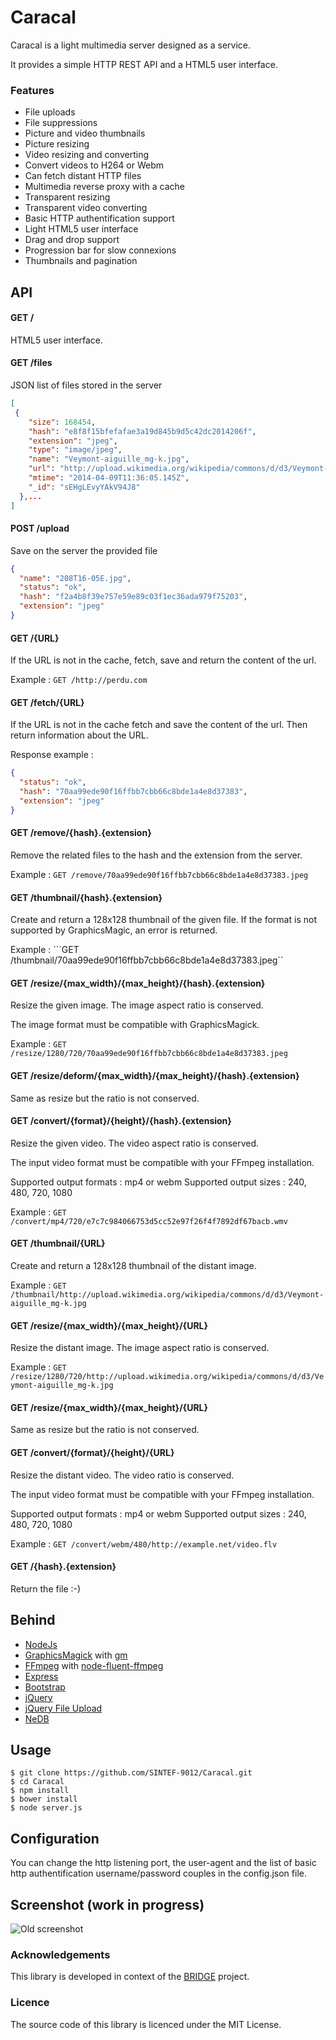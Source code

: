 Caracal
=======

Caracal is a light multimedia server designed as a service.

It provides a simple HTTP REST API and a HTML5 user interface.

### Features

 * File uploads
 * File suppressions
 * Picture and video thumbnails
 * Picture resizing
 * Video resizing and converting
  * Convert videos to H264 or Webm 
 * Can fetch distant HTTP files
  * Multimedia reverse proxy with a cache
  * Transparent resizing
  * Transparent video converting
  * Basic HTTP authentification support
 * Light HTML5 user interface
  * Drag and drop support
  * Progression bar for slow connexions
  * Thumbnails and pagination

## API

#### GET /

HTML5 user interface.

#### GET /files

JSON list of files stored in the server
```json
[
 {
    "size": 168454,
    "hash": "e8f8f15bfefafae3a19d845b9d5c42dc2014206f",
    "extension": "jpeg",
    "type": "image/jpeg",
    "name": "Veymont-aiguille_mg-k.jpg",
    "url": "http://upload.wikimedia.org/wikipedia/commons/d/d3/Veymont-aiguille_mg-k.jpg",
    "mtime": "2014-04-09T11:36:05.145Z",
    "_id": "sEHgLEvyYAkV94J8"
  },...
]
```

#### POST /upload

Save on the server the provided file
```json
{
  "name": "208T16-05E.jpg",
  "status": "ok",
  "hash": "f2a4b8f39e757e59e89c03f1ec36ada979f75203",
  "extension": "jpeg"
}
```

#### GET /{URL}

If the URL is not in the cache, fetch, save and return the content of the url.

Example : ```GET /http://perdu.com```

#### GET /fetch/{URL}

If the URL is not in the cache fetch and save the content of the url. Then return information about the URL.

Response example :
```json
{
  "status": "ok",
  "hash": "70aa99ede90f16ffbb7cbb66c8bde1a4e8d37383",
  "extension": "jpeg"
}
```

#### GET /remove/{hash}.{extension}

Remove the related files to the hash and the extension from the server.

Example : ```GET /remove/70aa99ede90f16ffbb7cbb66c8bde1a4e8d37383.jpeg```

#### GET /thumbnail/{hash}.{extension}

Create and return a 128x128 thumbnail of the given file. If the format is not supported by GraphicsMagic, an error is returned.

Example : ```GET /thumbnail/70aa99ede90f16ffbb7cbb66c8bde1a4e8d37383.jpeg``

#### GET /resize/{max_width}/{max_height}/{hash}.{extension}

Resize the given image. The image aspect ratio is conserved.

The image format must be compatible with GraphicsMagick.

Example : ```GET /resize/1280/720/70aa99ede90f16ffbb7cbb66c8bde1a4e8d37383.jpeg```

#### GET /resize/deform/{max_width}/{max_height}/{hash}.{extension}

Same as resize but the ratio is not conserved.

#### GET /convert/{format}/{height}/{hash}.{extension}

Resize the given video. The video aspect ratio is conserved.

The input video format must be compatible with your FFmpeg installation.

Supported output formats : mp4 or webm
Supported output sizes : 240, 480, 720, 1080

Example : ```GET /convert/mp4/720/e7c7c984066753d5cc52e97f26f4f7892df67bacb.wmv```

#### GET /thumbnail/{URL}

Create and return a 128x128 thumbnail of the distant image.

Example : ```GET /thumbnail/http://upload.wikimedia.org/wikipedia/commons/d/d3/Veymont-aiguille_mg-k.jpg```

#### GET /resize/{max_width}/{max_height}/{URL}

Resize the distant image. The image aspect ratio is conserved.

Example : ```GET /resize/1280/720/http://upload.wikimedia.org/wikipedia/commons/d/d3/Veymont-aiguille_mg-k.jpg```

#### GET /resize/{max_width}/{max_height}/{URL}

Same as resize but the ratio is not conserved.

#### GET /convert/{format}/{height}/{URL}

Resize the distant video. The video ratio is conserved.

The input video format must be compatible with your FFmpeg installation.

Supported output formats : mp4 or webm
Supported output sizes : 240, 480, 720, 1080

Example : ```GET /convert/webm/480/http://example.net/video.flv```

#### GET /{hash}.{extension}

Return the file :-)

## Behind

 * [NodeJs](http://nodejs.org/)
 * [GraphicsMagick](http://www.graphicsmagick.org/) with [gm](http://aheckmann.github.io/gm/)
 * [FFmpeg](https://www.ffmpeg.org/) with [node-fluent-ffmpeg](https://github.com/fluent-ffmpeg/node-fluent-ffmpeg)
 * [Express](http://expressjs.com/)
 * [Bootstrap](http://getbootstrap.com)
 * [jQuery](http://jquery.com)
 * [jQuery File Upload](http://blueimp.github.io/jQuery-File-Upload/)
 * [NeDB](https://github.com/louischatriot/nedb)

## Usage

```
$ git clone https://github.com/SINTEF-9012/Caracal.git
$ cd Caracal
$ npm install
$ bower install
$ node server.js
```

## Configuration

You can change the http listening port, the user-agent and the list of basic http authentification username/password couples in the config.json file.

## Screenshot (work in progress)

![Old screenshot](http://i.imgur.com/vydii2e.png)

### Acknowledgements

This library is developed in context of the [BRIDGE](http://www.bridgeproject.eu/en) project.

### Licence

The source code of this library is licenced under the MIT License.
